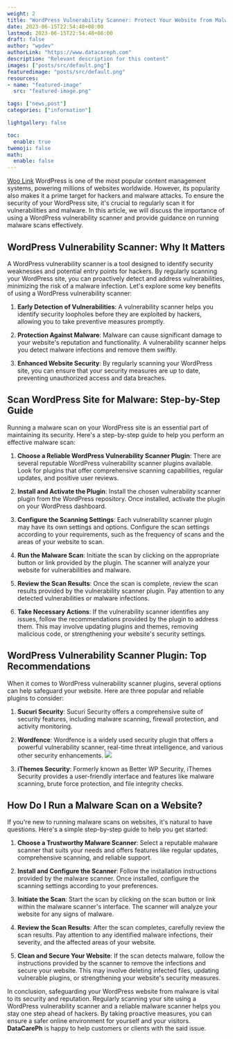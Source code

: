 ```yaml
---
weight: 2
title: "WordPress Vulnerability Scanner: Protect Your Website from Malware"
date: 2023-06-15T22:54:48+08:00
lastmod: 2023-06-15T22:54:48+08:00
draft: false
author: "wpdev"
authorLink: "https://www.datacareph.com"
description: "Relevant description for this content"
images: ["posts/src/default.png"]
featuredimage: "posts/src/default.png"
resources:
- name: "featured-image"
  src: "featured-image.png"

tags: ["news,post"]
categories: ["information"]

lightgallery: false

toc:
  enable: true
twemoji: false
math:
  enable: false
---
```


[Woo Link](/blog/posts/custom-add-to-cart-button-and-ajax-request-in-woocommerce-and-wordpress-store)
WordPress is one of the most popular content management systems, powering millions of websites worldwide. However, its popularity also makes it a prime target for hackers and malware attacks. To ensure the security of your WordPress site, it's crucial to regularly scan it for vulnerabilities and malware. In this article, we will discuss the importance of using a WordPress vulnerability scanner and provide guidance on running malware scans effectively.

## WordPress Vulnerability Scanner: Why It Matters

A WordPress vulnerability scanner is a tool designed to identify security weaknesses and potential entry points for hackers. By regularly scanning your WordPress site, you can proactively detect and address vulnerabilities, minimizing the risk of a malware infection. Let's explore some key benefits of using a WordPress vulnerability scanner:

1.  **Early Detection of Vulnerabilities**: A vulnerability scanner helps you identify security loopholes before they are exploited by hackers, allowing you to take preventive measures promptly.
    
2.  **Protection Against Malware**: Malware can cause significant damage to your website's reputation and functionality. A vulnerability scanner helps you detect malware infections and remove them swiftly.
    
3.  **Enhanced Website Security**: By regularly scanning your WordPress site, you can ensure that your security measures are up to date, preventing unauthorized access and data breaches.
    

## Scan WordPress Site for Malware: Step-by-Step Guide

Running a malware scan on your WordPress site is an essential part of maintaining its security. Here's a step-by-step guide to help you perform an effective malware scan:

1.  **Choose a Reliable WordPress Vulnerability Scanner Plugin**: There are several reputable WordPress vulnerability scanner plugins available. Look for plugins that offer comprehensive scanning capabilities, regular updates, and positive user reviews.
    
2.  **Install and Activate the Plugin**: Install the chosen vulnerability scanner plugin from the WordPress repository. Once installed, activate the plugin on your WordPress dashboard.
    
3.  **Configure the Scanning Settings**: Each vulnerability scanner plugin may have its own settings and options. Configure the scan settings according to your requirements, such as the frequency of scans and the areas of your website to scan.
    
4.  **Run the Malware Scan**: Initiate the scan by clicking on the appropriate button or link provided by the plugin. The scanner will analyze your website for vulnerabilities and malware.
    
5.  **Review the Scan Results**: Once the scan is complete, review the scan results provided by the vulnerability scanner plugin. Pay attention to any detected vulnerabilities or malware infections.
    
6.  **Take Necessary Actions**: If the vulnerability scanner identifies any issues, follow the recommendations provided by the plugin to address them. This may involve updating plugins and themes, removing malicious code, or strengthening your website's security settings.
    

## WordPress Vulnerability Scanner Plugin: Top Recommendations

When it comes to WordPress vulnerability scanner plugins, several options can help safeguard your website. Here are three popular and reliable plugins to consider:

1.  **Sucuri Security**: Sucuri Security offers a comprehensive suite of security features, including malware scanning, firewall protection, and activity monitoring.
    
2.  **Wordfence**: Wordfence is a widely used security plugin that offers a powerful vulnerability scanner, real-time threat intelligence, and various other security enhancements.
    ![](wordfence-scan.png)
3.  **iThemes Security**: Formerly known as Better WP Security, iThemes Security provides a user-friendly interface and features like malware scanning, brute force protection, and file integrity checks.
    

## How Do I Run a Malware Scan on a Website?

If you're new to running malware scans on websites, it's natural to have questions. Here's a simple step-by-step guide to help you get started:

1.  **Choose a Trustworthy Malware Scanner**: Select a reputable malware scanner that suits your needs and offers features like regular updates, comprehensive scanning, and reliable support.
    
2.  **Install and Configure the Scanner**: Follow the installation instructions provided by the malware scanner. Once installed, configure the scanning settings according to your preferences.
    
3.  **Initiate the Scan**: Start the scan by clicking on the scan button or link within the malware scanner's interface. The scanner will analyze your website for any signs of malware.
    
4.  **Review the Scan Results**: After the scan completes, carefully review the scan results. Pay attention to any identified malware infections, their severity, and the affected areas of your website.
    
5.  **Clean and Secure Your Website**: If the scan detects malware, follow the instructions provided by the scanner to remove the infections and secure your website. This may involve deleting infected files, updating vulnerable plugins, or strengthening your website's security measures.
    

In conclusion, safeguarding your WordPress website from malware is vital to its security and reputation. Regularly scanning your site using a WordPress vulnerability scanner and a reliable malware scanner helps you stay one step ahead of hackers. By taking proactive measures, you can ensure a safer online environment for yourself and your visitors. **DataCarePh** is happy to help customers or clients with the said issue.
